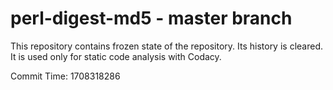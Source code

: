 # perl-digest-md5 - master branch

This repository contains frozen state of the repository.
Its history is cleared. It is used only for static code
analysis with Codacy.

Commit Time: 1708318286